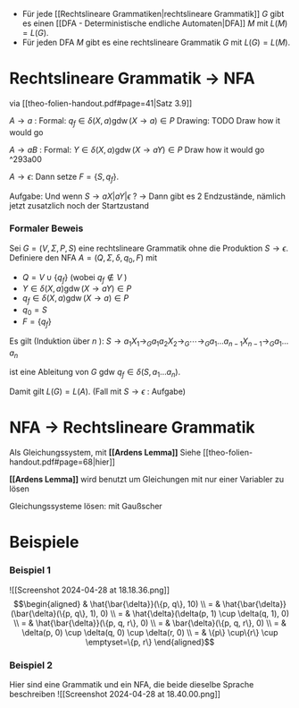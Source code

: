 - Für jede [[Rechtslineare Grammatiken|rechtslineare Grammatik]] $G$ gibt es einen [[DFA - Deterministische endliche Automaten|DFA]] $M$ mit $L(M)=L(G)$.
- Für jeden DFA $M$ gibt es eine rechtslineare Grammatik $G$ mit $L(G)=L(M)$.


# Rechtslineare Grammatik -> NFA
via [[theo-folien-handout.pdf#page=41|Satz 3.9]]

$A \rightarrow a$ :
Formal:
$q_f \in \delta(X, a) \operatorname{gdw}(X \rightarrow a) \in P$
Drawing:
TODO
Draw how it would go

$A \rightarrow a B$ :
Formal:
$Y \in \delta(X, a) \operatorname{gdw}(X \rightarrow a Y) \in P$
Draw how it would go ^293a00

$A \rightarrow \epsilon$:
Dann setze $F=\left\{S, q_f\right\}$.

Aufgabe: Und wenn $S \rightarrow a X|a Y| \epsilon$ ?
-> Dann gibt es 2 Endzustände, nämlich jetzt zusatzlich noch der Startzustand




### Formaler Beweis
Sei $G=(V, \Sigma, P, S)$ eine rechtslineare Grammatik ohne die Produktion $S \rightarrow \epsilon$. Definiere den NFA $A=\left(Q, \Sigma, \delta, q_0, F\right)$ mit
- $Q=V \cup\left\{q_f\right\}$ (wobei $q_f \notin V$ )
- $Y \in \delta(X, a) \operatorname{gdw}(X \rightarrow a Y) \in P$
- $q_f \in \delta(X, a) \operatorname{gdw}(X \rightarrow a) \in P$
- $q_0=S$
- $F=\left\{q_f\right\}$

Es gilt (Induktion über $n$ ):
$S \rightarrow a_1 X_1 \rightarrow_G a_1 a_2 X_2 \rightarrow_G \cdots \rightarrow_G a_1 \ldots a_{n-1} X_{n-1} \rightarrow_G a_1 \ldots a_n$

ist eine Ableitung von $G$ gdw
$q_f \in \delta\left(S, a_1 \ldots a_n\right) .$

Damit gilt $L(G)=L(A)$. (Fall mit $S \rightarrow \epsilon$ : Aufgabe)




# NFA -> Rechtslineare Grammatik 

Als Gleichungssystem, mit **[[Ardens Lemma]]**
Siehe [[theo-folien-handout.pdf#page=68|hier]]

**[[Ardens Lemma]]** wird benutzt um Gleichungen mit nur einer Variabler zu lösen

Gleichungssysteme lösen: mit Gaußscher 


# Beispiele
### Beispiel 1
![[Screenshot 2024-04-28 at 18.18.36.png]]
$$\begin{aligned}
& \hat{\bar{\delta}}(\{p, q\}, 10) \\
= & \hat{\bar{\delta}}(\bar{\delta}(\{p, q\}, 1), 0) \\
= & \hat{\delta}(\delta(p, 1) \cup \delta(q, 1), 0) \\
= & \hat{\bar{\delta}}(\{p, q, r\}, 0) \\
= & \bar{\delta}(\{p, q, r\}, 0) \\
= & \delta(p, 0) \cup \delta(q, 0) \cup \delta(r, 0) \\
= & \{p\} \cup\{r\} \cup \emptyset=\{p, r\}
\end{aligned}$$
### Beispiel 2
Hier sind eine Grammatik und ein NFA, die beide dieselbe Sprache beschreiben
![[Screenshot 2024-04-28 at 18.40.00.png]]